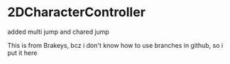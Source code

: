 # 2DCharacterController
added multi jump and chared jump

This is from Brakeys, bcz i don't know how to use branches in github, so i put it here
